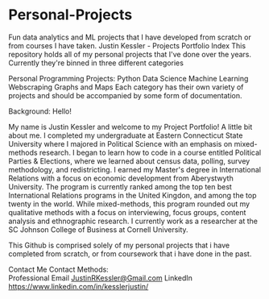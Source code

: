 # Personal-Projects
Fun data analytics and ML projects that I have developed from scratch or from courses I have taken.
Justin Kessler - Projects Portfolio
Index
This repository holds all of my personal projects that I've done over the years. Currently they're binned in three different categories

Personal Programming Projects:
Python
Data Science
Machine Learning
Webscraping
Graphs and Maps
Each category has their own variety of projects and should be accompanied by some form of documentation.

Background:
Hello!

My name is Justin Kessler and welcome to my Project Portfolio! A little bit about me. I completed my undergraduate at Eastern Connecticut State University where I majored in Political Science with an emphasis on mixed-methods research. I began to learn how to code in a course entitled Political Parties & Elections, where we learned about census data, polling, survey methodology, and redistricting. I earned my Master's degree in International Relations with a focus on economic development from Aberystwyth University. The program is currently ranked among the top ten best International Relations programs in the United Kingdon, and among the top twenty in the world. While mixed-methods, this program rounded out my qualitative methods with a focus on interviewing, focus groups, content analysis and ethnographic research. I currently work as a researcher at the SC Johnson College of Business at Cornell University. 

This Github is comprised solely of my personal projects that i have completed from scratch, or from coursework that i have done in the past. 

Contact Me
Contact Methods:	
Professional Email	JustinRKessler@Gmail.com
LinkedIn	https://www.linkedin.com/in/kesslerjustin/
